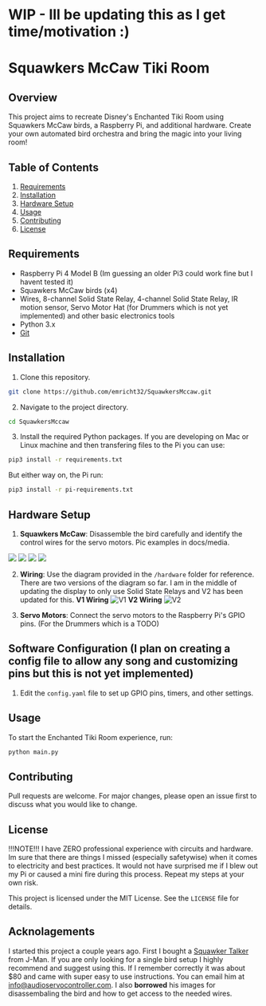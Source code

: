 # WIP - Ill be updating this as I get time/motivation :)
# Squawkers McCaw Tiki Room

## Overview

This project aims to recreate Disney's Enchanted Tiki Room using Squawkers McCaw birds, a Raspberry Pi, and additional hardware. Create your own automated bird orchestra and bring the magic into your living room!

## Table of Contents

1. [Requirements](#requirements)
2. [Installation](#installation)
3. [Hardware Setup](#hardware-setup)
5. [Usage](#usage)
6. [Contributing](#contributing)
7. [License](#license)

## Requirements

- Raspberry Pi 4 Model B (Im guessing an older Pi3 could work fine but I havent tested it)
- Squawkers McCaw birds (x4)
- Wires, 8-channel Solid State Relay, 4-channel Solid State Relay, IR motion sensor, Servo Motor Hat (for Drummers which is not yet implemented) and other basic electronics tools
- Python 3.x
- [Git](https://git-scm.com/)

## Installation

1. Clone this repository.
```bash
git clone https://github.com/emricht32/SquawkersMccaw.git
```

2. Navigate to the project directory.
```bash
cd SquawkersMccaw
```

3. Install the required Python packages.  If you are developing on Mac or Linux machine and then transfering files to the Pi you can use:
```bash
pip3 install -r requirements.txt
```
But either way on, the Pi run:
```bash
pip3 install -r pi-requirements.txt
```
## Hardware Setup

1. **Squawkers McCaw**: Disassemble the bird carefully and identify the control wires for the servo motors. Pic examples in docs/media.

![](docs/media/Screenshot%202023-08-28%20at%2011.34.42%20AM.png)
![](docs/media/Screenshot%202023-08-28%20at%2011.34.57%20AM.png)
![](docs/media/Screenshot%202023-08-28%20at%2011.35.16%20AM.png)
![](docs/media/Screenshot%202023-08-28%20at%2011.35.33%20AM.png)
   
2. **Wiring**: Use the diagram provided in the `/hardware` folder for reference.  There are two versions of the diagram so far.  I am in the middle of updating the display to only use Solid State Relays and V2 has been updated for this.
**V1 Wiring**
![V1](docs/hardware/TikiBirdsFritzV1.png)
**V2 Wiring**
![V2](docs/hardware/TikiBirds.png)

3. **Servo Motors**: Connect the servo motors to the Raspberry Pi's GPIO pins.  (For the Drummers which is a TODO)


## Software Configuration __(I plan on creating a config file to allow any song and customizing pins but this is not yet implemented)__

1. Edit the `config.yaml` file to set up GPIO pins, timers, and other settings.

## Usage

To start the Enchanted Tiki Room experience, run:

```bash
python main.py
```

## Contributing

Pull requests are welcome. For major changes, please open an issue first to discuss what you would like to change.

## License

!!!NOTE!!!
I have ZERO professional experience with circuits and hardware.  Im sure that there are things I missed (especially safetywise) when it comes to electricity and best practices.  It would not have surprised me if I blew out my Pi or caused a mini fire during this process.  Repeat my steps at your own risk.

This project is licensed under the MIT License. See the `LICENSE` file for details.

## Acknolagements

I started this project a couple years ago.  First I bought a [Squawker Talker](https://www.halloweenforum.com/threads/new-all-in-one-board-for-hacking-squawkers-mccaw.167858/page-4) from J-Man. If you are only looking for a single bird setup I highly recommend and suggest using this.  If I remember correctly it was about $80 and came with super easy to use instructions.  You can email him at info@audioservocontroller.com.  I also **borrowed** his images for disassembaling the bird and how to get access to the needed wires.
